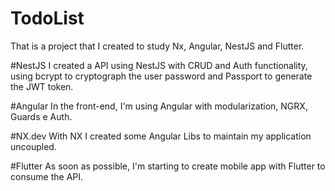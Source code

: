 

# TodoList

That is a project that I created to study Nx, Angular, NestJS and Flutter.

#NestJS
I created a API using NestJS with CRUD and Auth functionality, using bcrypt to cryptograph the user password and Passport to generate the JWT token.

#Angular
In the front-end, I'm using Angular with modularization, NGRX, Guards e Auth.

#NX.dev
With NX I created some Angular Libs to maintain my application uncoupled.

#Flutter
As soon as possible, I'm starting to create mobile app with Flutter to consume the API.

